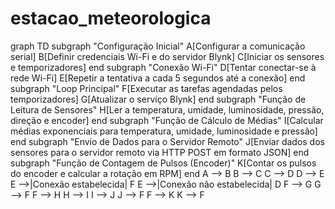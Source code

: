 # estacao_meteorologica
graph TD
subgraph "Configuração Inicial"
 A[Configurar a comunicação serial]
 B[Definir credenciais Wi-Fi e do servidor Blynk]
 C[Iniciar os sensores e temporizadores]
end
subgraph "Conexão Wi-Fi"
 D[Tentar conectar-se à rede Wi-Fi]
 E[Repetir a tentativa a cada 5 segundos até a conexão]
end
subgraph "Loop Principal"
 F[Executar as tarefas agendadas pelos temporizadores]
 G[Atualizar o serviço Blynk]
end
subgraph "Função de Leitura de Sensores"
 H[Ler a temperatura, umidade, luminosidade, pressão, direção e encoder]
end
subgraph "Função de Cálculo de Médias"
 I[Calcular médias exponenciais para temperatura, umidade, luminosidade e pressão]
end
subgraph "Envio de Dados para o Servidor Remoto"
 J[Enviar dados dos sensores para o servidor remoto via HTTP POST em formato JSON]
end
subgraph "Função de Contagem de Pulsos (Encoder)"
 K[Contar os pulsos do encoder e calcular a rotação em RPM]
end
A --> B
B --> C
C --> D
D --> E
E -->|Conexão estabelecida| F
E -->|Conexão não estabelecida| D
F --> G
G --> F
F --> H
H --> I
I --> J
J --> F
F --> K
K --> F
